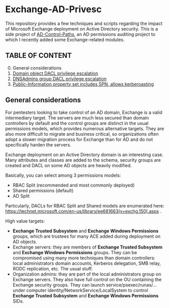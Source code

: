# Exchange-AD-Privesc

This repository provides a few techniques and scripts regarding the impact of Microsoft Exchange deployment on Active Directory security. This is a side project of [AD-Control-Paths](https://github.com/ANSSI-FR/AD-control-paths), an AD permissions auditing project to which I recently added some Exchange-related modules.

## TABLE OF CONTENT
0. General considerations
1. [Domain object DACL privilege escalation](DomainObject/DomainObject.md)
2. [DNSAdmins group DACL privilege escalation](DNSAdmins/DNSAdmins.md)
3. [Public-Information property set includes SPN, allows kerberoasting](Write-Public-Information/Write-Public-Information.md)


## General considerations

For pentesters looking to take control of an AD domain, Exchange is a valid intermediary target. The servers are much less secured than domain controllers by default and the control groups are distinct in the usual permissions models, which provides numerous alternative targets.
They are also more difficult to migrate and business critical, so organizations often adopt a slower migration process for Exchange than for AD and do not specifically harden the servers.

Exchange deployment on an Active Directory domain is an interesting case. Many attributes and classes are added to the schema, security groups are created and DACL on some AD objects are heavily modified. 

Basically, you can select among 3 permissions models:

* RBAC Split (recommended and most commonly deployed)
* Shared permissions (default)
* AD Split

Particularly, DACLs for RBAC Split and Shared models are enumerated here: https://technet.microsoft.com/en-us/library/ee681663(v=exchg.150).aspx .


High value targets:

* **Exchange Trusted Subsystem** and **Exchange Windows Permissions** groups, which are trustees for many ACE added during deployment on AD objects.
* Exchange servers: they are members of **Exchange Trusted Subsystem** and **Exchange Windows Permissions** groups. They can be compromised using many more techniques than domain controllers: local administrators domain accounts, Kerberos delegation, SMB relay, RODC replication, etc. The usual stuff.
* Organization admins: they are part of the local administrators group on Exchange servers. They also have full control on the OU containing the Exchange security groups. They can launch service/psexec/runas/... under computer identity/NetworkService/LocalSystem to control **Exchange Trusted Subsystem** and **Exchange Windows Permissions** SIDs.

